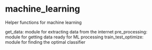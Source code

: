 # machine_learning
Helper functions for machine learning

get_data: module for extracting data from the internet
pre_processing: module for getting data ready for ML processing
train_test_optimize: module for finding the optimal classifier
